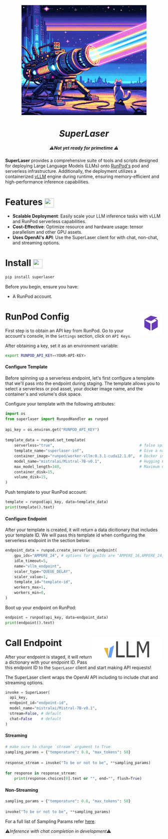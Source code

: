 <div align="center">
    <img width="400" height="350" src="/img/laser.webp">
</div>

<h1 align="center">
  <em>SuperLaser</em>
</h1>

<h5 align="center">
  ⚠️<em>Not yet ready for primetime</em> ⚠️
</h5>

**SuperLaser** provides a comprehensive suite of tools and scripts designed for deploying Large Language Models (LLMs) onto [RunPod's](https://github.com/runpod) pod and serverless infrastructure. Additionally, the deployment utilizes a containerized [vLLM](https://github.com/vllm-project/vllm) engine during runtime, ensuring memory-efficient and high-performance inference capabilities.

# Features <img align="center" width="30" height="29" src="https://media.giphy.com/media/v1.Y2lkPTc5MGI3NjExOTBqaWNrcGxnaTdzMGRzNTN0bGI2d3A4YWkxajhsb2F5MW84Z2dxaCZlcD12MV9pbnRlcm5hbF9naWZfYnlfaWQmY3Q9Zw/26tOZ42Mg6pbTUPHW/giphy.gif">

- **Scalable Deployment**: Easily scale your LLM inference tasks with vLLM and RunPod serverless capabilities.
- **Cost-Effective**: Optimize resource and hardware usage: tensor parallelism and other GPU assets.
- **Uses OpenAI's API**: Use the SuperLaser client for with chat, non-chat, and streaming options.

# Install <img align="center" width="30" height="29" src="https://media.giphy.com/media/sULKEgDMX8LcI/giphy.gif">

```bash
pip install superlaser
```
Before you begin, ensure you have:

- A RunPod account.
# RunPod Config <img align="right" width="75" height="75" src="./img/runpod-logo.png">

First step is to obtain an API key from RunPod. Go to your account's console, in the `Settings` section, click on `API Keys`.

After obtaining a key, set it as an environment variable:

```bash
export RUNPOD_API_KEY=<YOUR-API-KEY>
```
#### Configure Template

Before spinning up a serverless endpoint, let's first configure a template that we'll pass into the endpoint during staging. The template allows you to select a serverless or pod asset, your docker image name, and the container's and volume's disk space.

Configure your template with the following attributes:

```py
import os
from superlaser import RunpodHandler as runpod

api_key = os.environ.get("RUNPOD_API_KEY")

template_data = runpod.set_template(
    serverless="true",                                      # false spins up a pod instead
    template_name="superlaser-inf",                         # Give a name to your template
    container_image="runpod/worker-vllm:0.3.1-cuda12.1.0",  # Docker image stub
    model_name="mistralai/Mistral-7B-v0.1",                 # Hugging Face model stub
    max_model_length=340,                                   # Maximum number of tokens for the engine to handle per request.
    container_disk=15,                                      
    volume_disk=15,
)
```
Push template to your RunPod account:
```py
template = runpod(api_key, data=template_data)
print(template().text)
```
#### Configure Endpoint

After your template is created, it will return a data dicitionary that includes your template ID. We will pass this template id when configuring the serverless endpoint in the section below:

```py
endpoint_data = runpod.create_serverless_endpoint(
    gpu_ids="AMPERE_24", # options for gpuIds are "AMPERE_16,AMPERE_24,AMPERE_48,AMPERE_80,ADA_24"
    idle_timeout=5,
    name="vllm_endpoint",
    scaler_type="QUEUE_DELAY",
    scaler_value=1,
    template_id="template-id",
    workers_max=1,
    workers_min=0,
)
```

Boot up your endpoint on RunPod:
```py
endpoint = runpod(api_key, data=endpoint_data)
print(endpoint().text)
```

# Call Endpoint <img align="right" width="225" height="75" src="./img/vllm-logo.png">

After your endpoint is staged, it will return a dictionary with your endpoint ID. Pass this endpoint ID to the `SuperLaser` client and start making API requests!

The SuperLaser client wraps the OpenAI API including to include chat and streaming options.

```py
invoke = SuperLaser(
  api_key,
  endpoint_id="endpoint-id", 
  model_name="mistralai/Mistral-7B-v0.1",
  stream=False, # default
  chat=False    # default
)
```

#### Streaming

```py
# make sure to change `stream` argument to True
sampling_params = {"temperature": 0.8, "max_tokens": 50}

response_stream = invoke("To be or not to be", **sampling_params)

for response in response_stream:
    print(response.choices[0].text or "", end="", flush=True)
```

#### Non-Streaming

```py
sampling_params = {"temperature": 0.8, "max_tokens": 50}

invoke("To be or not to be", **sampling_params)
```

For a full list of Sampling Params refer [here](https://github.com/runpod-workers/worker-vllm?tab=readme-ov-file#sampling-parameters).


⚠️*Inference with chat completion in development*⚠️